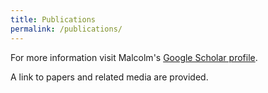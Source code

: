 ```yaml
---
title: Publications
permalink: /publications/
---
```


For more information visit Malcolm's [Google Scholar profile](https://scholar.google.com/citations?user=9H9FROQAAAAJ&hl=en).

A link to papers and related media are provided.
